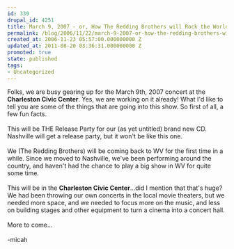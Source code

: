 ```yaml
---
id: 339
drupal_id: 4251
title: March 9, 2007 - or, How The Redding Brothers will Rock the World
permalink: /blog/2006/11/22/march-9-2007-or-how-the-redding-brothers-will-rock-the-world
created_at: 2006-11-23 05:57:00.000000000 Z
updated_at: 2011-08-20 03:36:31.000000000 Z
promoted: true
state: published
tags:
- Uncategorized
---
```

Folks, we are busy gearing up for the March 9th, 2007 concert at the <strong>Charleston Civic Center</strong>. Yes, we are working on it already! What I'd like to tell you are some of the things that are going into this show. So first of all, a few fun facts.<br /><br />This will be THE Release Party for our (as yet untitled) brand new CD. Nashville will get a release party, but it won't be like this one. <br /><br />We (The Redding Brothers) will be coming back to WV for the first time in a while. Since we moved to Nashville, we've been performing around the country, and haven't had the chance to play a big show in WV for quite some time.<br /><br />This will be in the <strong>Charleston Civic Center</strong>...did I mention that that's huge? We had been throwing our own concerts in the local movie theaters, but we needed more space, and we needed to focus more on the music, and less on building stages and other equipment to turn a cinema into a concert hall.<br /><br />More to come...<br /><br />-micah
